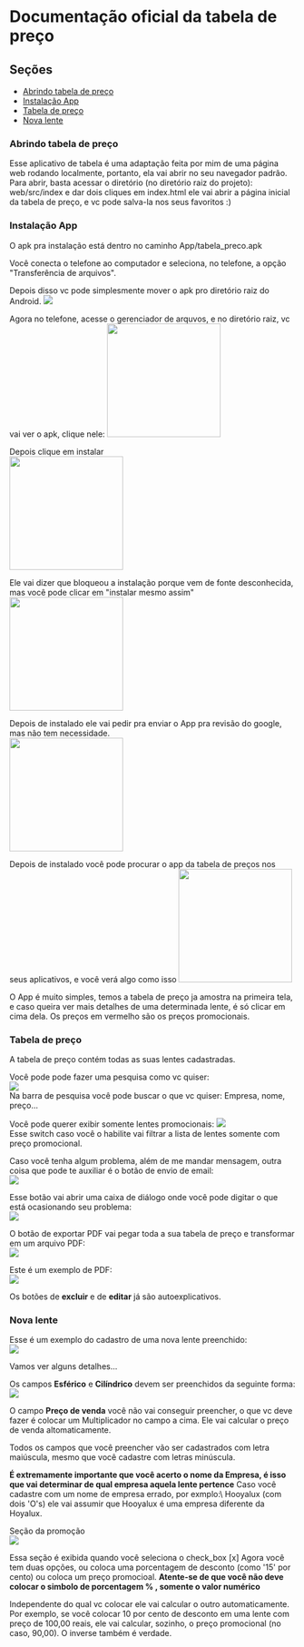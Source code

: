 # Documentação oficial da tabela de preço

## Seções 

* [Abrindo tabela de preço](#abrindo-tabela-de-preço)
* [Instalação App](#instalação-app)
* [Tabela de preço](#tabela-de-preço)
* [Nova lente](#nova-lente)

### Abrindo tabela de preço
   Esse aplicativo de tabela é uma adaptação feita por mim de uma página web rodando localmente, portanto, ela vai abrir no seu navegador padrão.
   Para abrir, basta acessar o diretório (no diretório raiz do projeto): web/src/index  e dar dois cliques em index.html 
   ele vai abrir a página inicial da tabela de preço, e vc pode salva-la nos seus favoritos :)

### Instalação App 
   O apk pra instalação está dentro no caminho App/tabela_preco.apk
 
   Você conecta o telefone ao computador e seleciona, no telefone, a opção "Transferência de arquivos".

   Depois disso vc pode simplesmente mover o apk pro diretório raiz do Android.
   <img src="./web/resources/mover_apk.gif" />	<br>


   Agora no telefone, acesse o gerenciador de arquvos, e no diretório raiz, vc vai ver o apk, clique nele: 
   <img src="./web/resources/apk_diretorio.jpg" width="200"/>	<br>


   Depois clique em instalar  
   <img src="./web/resources/instalar_botao.jpg"  width="200"/>	<br>

   Ele vai dizer que bloqueou a instalação porque vem de fonte desconhecida, mas você pode clicar em "instalar mesmo assim"  <br>
   <img src="./web/resources/instalar_mesmo_assim.jpg"  width="200"/>	<br>

   Depois de instalado ele vai pedir pra enviar o App pra revisão do google, mas não tem necessidade.  
   <img src="./web/resources/nao_enviar.jpg"  width="200"/>	<br>

   Depois de instalado você pode procurar o app da tabela de preços nos seus aplicativos, e você verá algo como isso
   <img src="./web/resources/tela_inicial_app.jpg"  width="200"/> <br>

  O App é muito simples, temos a tabela de preço ja amostra na primeira tela, e caso queira ver mais detalhes de uma determinada lente, é só clicar em cima dela. 
  Os preços em vermelho são os preços promocionais.


### Tabela de preço
   A tabela de preço contém todas as suas lentes cadastradas. 

   Você pode pode fazer uma pesquisa como vc quiser: <br>
   <img src="./web/resources/exemplo_pesquisa.png" />	<br>
   Na barra de pesquisa você pode buscar o que vc quiser: Empresa, nome, preço... 




   Você pode querer exibir somente lentes promocionais:
   <img src="./web/resources/somente_promocionais.png" />	<br>
   Esse switch caso você o habilite vai filtrar a lista de lentes somente com preço promocional. <br>



   Caso você tenha algum problema, além de me mandar mensagem, outra coisa que pode te auxiliar é o botão de envio de email: <br>
   <img src="./web/resources/botao_envio_email.png" />	<br>



   Esse botão vai abrir uma caixa de diálogo onde você pode digitar o que está ocasionando seu problema:  <br>
   <img src="./web/resources/modal_email.png" />	<br>


   O botão de exportar PDF vai pegar toda a sua tabela de preço e transformar em um arquivo PDF:  <br>
   <img src="./web/resources/exportar_pdf.png" />	<br>


   Este é um exemplo de PDF: <br>
   <img src="./web/resources/exemplo_pdf.png" />	<br>


   Os botões de **excluir** e de **editar** já são autoexplicativos. 


### Nova lente
   Esse é um exemplo do cadastro de uma nova lente preenchido: <br>
   <img src="./web/resources/exemplo_cadastro.png" />	<br>


   Vamos ver alguns detalhes...

   Os campos **Esférico** e **Cilíndrico** devem ser preenchidos da seguinte forma: <br>
   <img src="./web/resources/esferico_cilindrico.png" />	<br>


   O campo **Preço de venda** você não vai conseguir preencher, o que vc deve fazer é colocar um Multiplicador no campo a cima. Ele vai calcular o preço de venda altomaticamente.

   Todos os campos que você preencher vão ser cadastrados com letra maiúscula, mesmo que você cadastre com letras minúscula. 

   **É extremamente importante que você acerto o nome da Empresa, é isso que vai determinar de qual empresa aquela lente pertence**
   Caso você cadastre com um nome de empresa errado, por exmplo:\ Hooyalux (com dois 'O's) ele vai assumir que Hooyalux é uma empresa diferente da Hoyalux.

   Seção da promoção <br>
   <img src="./web/resources/secao_promocao.png" />	<br>
   
   Essa seção é exibida quando você seleciona o check_box [x] 
   Agora você tem duas opções, ou coloca uma porcentagem de desconto (como '15' por cento) ou coloca um preço promocioal.
   **Atente-se de que você não deve colocar o simbolo de porcentagem % , somente o valor numérico**

   Independente do qual vc colocar ele vai calcular o outro automaticamente. Por exemplo, se você colocar 10 por cento de desconto em uma lente com preço de 100,00 reais, ele vai calcular, sozinho, o preço promocional (no caso, 90,00). O inverse também é verdade.
